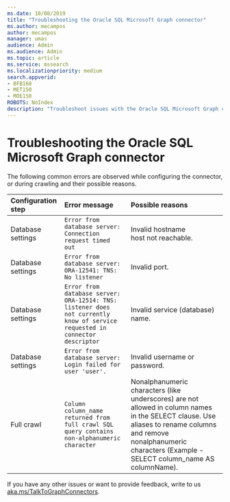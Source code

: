 ```yaml
---
ms.date: 10/08/2019
title: "Troubleshooting the Oracle SQL Microsoft Graph connector"
ms.author: mecampos
author: mecampos
manager: umas
audience: Admin
ms.audience: Admin
ms.topic: article
ms.service: mssearch
ms.localizationpriority: medium
search.appverid:
- BFB160
- MET150
- MOE150
ROBOTS: NoIndex
description: "Troubleshoot issues with the Oracle SQL Microsoft Graph connector for Microsoft Search and Microsoft 365 Copilot."
---
```


# Troubleshooting the Oracle SQL Microsoft Graph connector

The following common errors are observed while configuring the connector, or during crawling and their possible reasons.

| Configuration step | Error message | Possible reasons |
|:------------ |:------------ |:------------ |
| Database settings | `Error from database server: Connection request timed out` | Invalid hostname <br> host not reachable.|
| Database settings | `Error from database server: ORA-12541: TNS: No listener` | Invalid port.|
| Database settings | `Error from database server: ORA-12514: TNS: listener does not currently know of service requested in connector descriptor` | Invalid service (database) name.|
| Database settings | `Error from database server: Login failed for user 'user'.` | Invalid username or password.|
| Full crawl | `Column column_name returned from full crawl SQL query contains non-alphanumeric character` | Nonalphanumeric characters (like underscores) are not allowed in column names in the SELECT clause. Use aliases to rename columns and remove nonalphanumeric characters (Example - SELECT column_name AS columnName).|

If you have any other issues or want to provide feedback, write to us [aka.ms/TalkToGraphConnectors](https://aka.ms/TalkToGraphConnectors).

